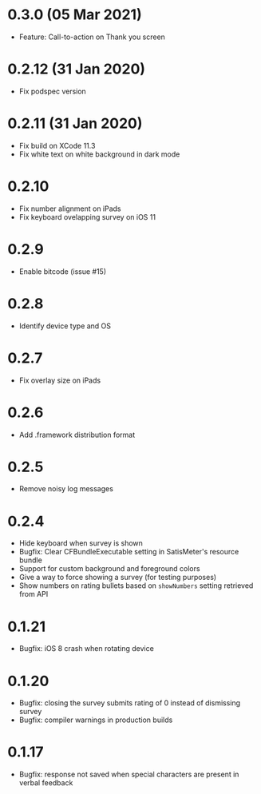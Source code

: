 # 0.3.0 (05 Mar 2021)

- Feature: Call-to-action on Thank you screen

# 0.2.12 (31 Jan 2020)

- Fix podspec version

# 0.2.11 (31 Jan 2020)

- Fix build on XCode 11.3
- Fix white text on white background in dark mode

# 0.2.10

- Fix number alignment on iPads
- Fix keyboard ovelapping survey on iOS 11

# 0.2.9

- Enable bitcode (issue #15)

# 0.2.8

- Identify device type and OS

# 0.2.7

- Fix overlay size on iPads

# 0.2.6

- Add .framework distribution format

# 0.2.5

- Remove noisy log messages

# 0.2.4

- Hide keyboard when survey is shown
- Bugfix: Clear CFBundleExecutable setting in SatisMeter's resource bundle
- Support for custom background and foreground colors
- Give a way to force showing a survey (for testing purposes)
- Show numbers on rating bullets based on `showNumbers` setting retrieved from API

# 0.1.21

- Bugfix: iOS 8 crash when rotating device

# 0.1.20

- Bugfix: closing the survey submits rating of 0 instead of dismissing survey
- Bugfix: compiler warnings in production builds

# 0.1.17

- Bugfix: response not saved when special characters are present in verbal feedback
